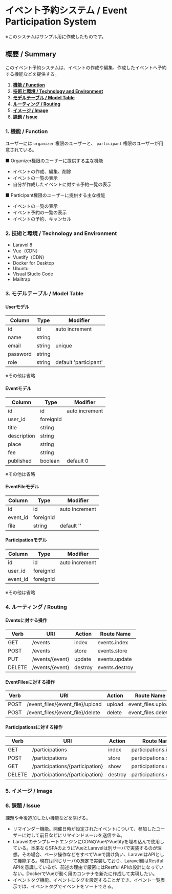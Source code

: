 # イベント予約システム / Event Participation System

※このシステムはサンプル用に作成したものです。

## __概要 / Summary__
このイベント予約システムは、イベントの作成や編集、作成したイベントへ予約する機能などを提供する。<br>

1. [__機能 / Function__](#function)
2. [__技術と環境 / Technology and Environment__](#technology-and-environment)
3. [__モデルテーブル / Model Table__](#model-table)
4. [__ルーティング / Routing__](#routing)
5. [__イメージ / Image__](#image)
6. [__課題 / Issue__](#issue)

<a id="function"></a>
### 1. __機能 / Function__
ユーザーには `organizer` 権限のユーザーと、 `participant` 権限のユーザーが用意されている。<br>

■ Organizer権限のユーザーに提供する主な機能
* イベントの作成、編集、削除
* イベントの一覧の表示
* 自分が作成したイベントに対する予約一覧の表示

■ Participant権限のユーザーに提供する主な機能
* イベントの一覧の表示
* イベント予約の一覧の表示
* イベントの予約、キャンセル

<a id="technology-and-environment"></a>
### 2. __技術と環境 / Technology and Environment__
* Laravel 8
* Vue（CDN）
* Vuetify（CDN）
* Docker for Desktop
* Ubuntu
* Visual Studio Code
* Mailtrap

<a id="model-table"></a>
### 3. __モデルテーブル / Model Table__

#### __Userモデル__

| Column | Type | Modifier |
| ---- | ---- | ---- |
| id | id | auto increment |
| name | string ||
| email | string | unique |
| password | string ||
| role | string | default 'participant' |

※その他は省略

#### __Eventモデル__

| Column | Type | Modifier |
| ---- | ---- | ---- |
| id | id | auto increment |
| user_id | foreignId ||
| title | string ||
| description | string ||
| place | string ||
| fee | string ||
| published | boolean | default 0 |

※その他は省略

#### __EventFileモデル__

| Column | Type | Modifier |
| ---- | ---- | ---- |
| id | id | auto increment |
| event_id | foreignId ||
| file | string | default '' |

#### __Participationモデル__

| Column | Type | Modifier |
| ---- | ---- | ---- |
| id | id | auto increment |
| user_id | foreignId ||
| event_id | foreignId ||

※その他は省略

<a id="routing"></a>
### 4. __ルーティング / Routing__

#### __Eventsに対する操作__

| Verb | URI | Action | Route Name |
| ---- | ---- | ---- | ---- |
| GET | /events | index | events.index |
| POST | /events | store | events.store |
| PUT | /events/{event} | update | events.update |
| DELETE | /events/{event} | destroy | events.destroy |

#### __EventFilesに対する操作__

| Verb | URI | Action | Route Name |
| ---- | ---- | ---- | ---- |
| POST | /event_files/{event_file}/upload | upload | event_files.upload |
| POST | /event_files/{event_file}/delete | delete | event_files.delete |

#### __Participationsに対する操作__

| Verb | URI | Action | Route Name |
| ---- | ---- | ---- | ---- |
| GET | /participations | index | participations.index |
| POST | /participations | store | participations.store |
| GET | /participations/{participation} | show | participations.show |
| DELETE | /participations/{participation} | destroy | participations.destroy |

<a id="image"></a>
### 5. __イメージ / Image__

<a id="issue"></a>
### 6. __課題 / Issue__

課題や今後追加したい機能などを挙げる。

* リマインダー機能。開催日時が設定されたイベントについて、参加したユーザーに対して前日などにリマインドメールを送信する。
* LaravelのテンプレートエンジンにCDNのVueやVuetifyを埋め込んで使用している。本来ならSPAのようにVueとLaravelは別サーバで実装するのが理想。その場合、ページ操作などをすべてVueで請け負い、LaravelはAPIとして機能する。現在は同じサーバの想定で実装しており、Laravel側はRestful APIを意識しているが、前述の理由で厳密にはRestful APIの設計になっていない。DockerでVueが動く用のコンテナを新たに作成して実現したい。
* イベントタグ機能。イベントにタグを設定することができ、イベント一覧表示では、イベントタグでイベントをソートできる。